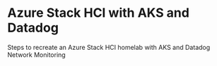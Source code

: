 # Azure Stack HCI with AKS and Datadog
Steps to recreate an Azure Stack HCI homelab with AKS and Datadog Network Monitoring
